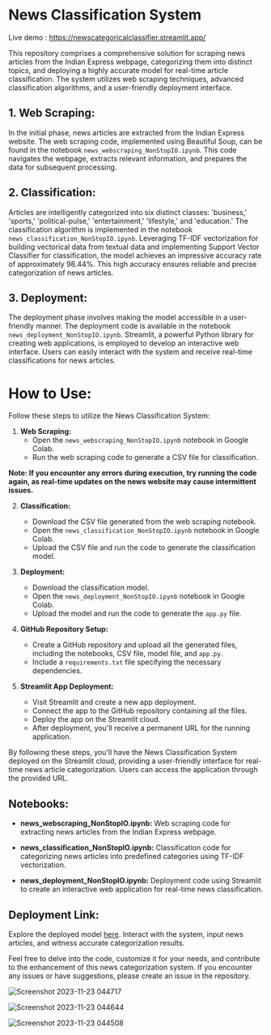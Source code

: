 # News Classification System

Live demo : https://newscategoricalclassifier.streamlit.app/

This repository comprises a comprehensive solution for scraping news articles from the Indian Express webpage, categorizing them into distinct topics, and deploying a highly accurate model for real-time article classification. The system utilizes web scraping techniques, advanced classification algorithms, and a user-friendly deployment interface.

## 1. Web Scraping:

In the initial phase, news articles are extracted from the Indian Express website. The web scraping code, implemented using Beautiful Soup, can be found in the notebook `news_webscraping_NonStopIO.ipynb`. This code navigates the webpage, extracts relevant information, and prepares the data for subsequent processing.

## 2. Classification:

Articles are intelligently categorized into six distinct classes: 'business,' 'sports,' 'political-pulse,' 'entertainment,' 'lifestyle,' and 'education.' The classification algorithm is implemented in the notebook `news_classification_NonStopIO.ipynb`. Leveraging TF-IDF vectorization for building vectorical data from textual data and implementing Support Vector Classifier for classification, the model achieves an impressive accuracy rate of approximately 98.44%. This high accuracy ensures reliable and precise categorization of news articles.

## 3. Deployment:

The deployment phase involves making the model accessible in a user-friendly manner. The deployment code is available in the notebook `news_deployment_NonStopIO.ipynb`. Streamlit, a powerful Python library for creating web applications, is employed to develop an interactive web interface. Users can easily interact with the system and receive real-time classifications for news articles.

# How to Use:

Follow these steps to utilize the News Classification System:

1. **Web Scraping:**
   - Open the `news_webscraping_NonStopIO.ipynb` notebook in Google Colab.
   - Run the web scraping code to generate a CSV file for classification.

**Note: If you encounter any errors during execution, try running the code again, as real-time updates on the news website may cause intermittent issues.**

2. **Classification:**
   - Download the CSV file generated from the web scraping notebook.
   - Open the `news_classification_NonStopIO.ipynb` notebook in Google Colab.
   - Upload the CSV file and run the code to generate the classification model.

3. **Deployment:**
   - Download the classification model.
   - Open the `news_deployment_NonStopIO.ipynb` notebook in Google Colab.
   - Upload the model and run the code to generate the `app.py` file.

4. **GitHub Repository Setup:**
   - Create a GitHub repository and upload all the generated files, including the notebooks, CSV file, model file, and `app.py`.
   - Include a `requirements.txt` file specifying the necessary dependencies.

5. **Streamlit App Deployment:**
   - Visit Streamlit and create a new app deployment.
   - Connect the app to the GitHub repository containing all the files.
   - Deploy the app on the Streamlit cloud.
   - After deployment, you'll receive a permanent URL for the running application.

By following these steps, you'll have the News Classification System deployed on the Streamlit cloud, providing a user-friendly interface for real-time news article categorization. Users can access the application through the provided URL.

## Notebooks:

- **news_webscraping_NonStopIO.ipynb:**
  Web scraping code for extracting news articles from the Indian Express webpage.

- **news_classification_NonStopIO.ipynb:**
  Classification code for categorizing news articles into predefined categories using TF-IDF vectorization.

- **news_deployment_NonStopIO.ipynb:**
  Deployment code using Streamlit to create an interactive web application for real-time news classification.

## Deployment Link:

Explore the deployed model [here](https://newscategoricalclassifier.streamlit.app/). Interact with the system, input news articles, and witness accurate categorization results.

Feel free to delve into the code, customize it for your needs, and contribute to the enhancement of this news categorization system. If you encounter any issues or have suggestions, please create an issue in the repository.

![Screenshot 2023-11-23 044717](https://github.com/abhi9T/news_categorical_classifier/assets/122251068/b278bfa4-45f8-4f8a-9c72-2b8a7e1ee2d7)

![Screenshot 2023-11-23 044644](https://github.com/abhi9T/news_categorical_classifier/assets/122251068/6034addc-0ae2-44a5-935f-d3351496cf39)

![Screenshot 2023-11-23 044508](https://github.com/abhi9T/news_categorical_classifier/assets/122251068/ccb20290-a776-4e37-aa64-f43948b1e600)
